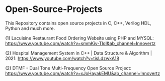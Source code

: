# Open-Source-Projects
This Repository contains open source projects in C, C++, Verilog HDL, Python and much more. 

(1) Lacuisine Restaurant Food Ordering Website using PHP and MYSQL: 
https://www.youtube.com/watch?v=smmKiv-TloI&ab_channel=Innovertz

(2) Hospital Management System in C++ | Data Structure & Algorithm | 2021: 
https://www.youtube.com/watch?v=tisLdzwkA18

(2) DTMF - Dual Tone Multi-Frequency Open Source Project: 
https://www.youtube.com/watch?v=xJoHayakEMU&ab_channel=Innovertz
